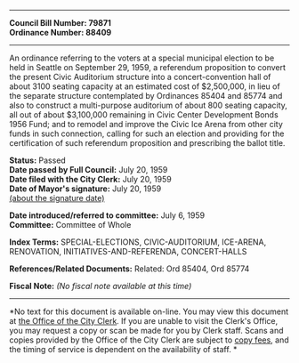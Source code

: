 * * * * *  
  
**Council Bill Number: [](#h0)[](#h2)79871**   
**Ordinance Number: 88409**  
  
* * * * *  
  
An ordinance referring to the voters at a special municipal election to be held in Seattle on September 29, 1959, a referendum proposition to convert the present Civic Auditorium structure into a concert-convention hall of about 3100 seating capacity at an estimated cost of $2,500,000, in lieu of the separate structure contemplated by Ordinances 85404 and 85774 and also to construct a multi-purpose auditorium of about 800 seating capacity, all out of about $3,100,000 remaining in Civic Center Development Bonds 1956 Fund; and to remodel and improve the Civic Ice Arena from other city funds in such connection, calling for such an election and providing for the certification of such referendum proposition and prescribing the ballot title.  
  
**Status:** Passed   
**Date passed by Full Council:** July 20, 1959   
**Date filed with the City Clerk:** July 20, 1959   
**Date of Mayor's signature:** July 20, 1959   
[(about the signature date)](/~public/approvaldate.htm)   
  
  
**Date introduced/referred to committee:** July 6, 1959   
**Committee:** Committee of Whole   
  
**Index Terms:** SPECIAL-ELECTIONS, CIVIC-AUDITORIUM, ICE-ARENA, RENOVATION, INITIATIVES-AND-REFERENDA, CONCERT-HALLS  
  
**References/Related Documents:** Related: Ord 85404, Ord 85774  
  
**Fiscal Note:** *(No fiscal note available at this time)*  
  
* * * * *  
  
*No text for this document is available on-line. You may view this document at [the Office of the City Clerk](http://www.seattle.gov/leg/clerk/contactUs.htm). If you are unable to visit the Clerk's Office, you may request a copy or scan be made for you by Clerk staff. Scans and copies provided by the Office of the City Clerk are subject to [copy fees](http://clerk.seattle.gov/~public/clerkfees.htm), and the timing of service is dependent on the availability of staff. *  
  
  
